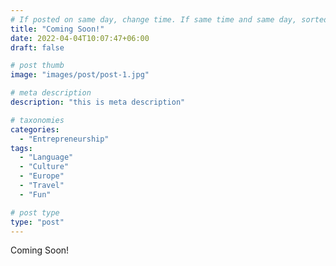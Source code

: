 ```yaml
---
# If posted on same day, change time. If same time and same day, sorted by title (alphabetically and numerically)
title: "Coming Soon!"
date: 2022-04-04T10:07:47+06:00
draft: false

# post thumb
image: "images/post/post-1.jpg"

# meta description
description: "this is meta description"

# taxonomies
categories: 
  - "Entrepreneurship"
tags:
  - "Language"
  - "Culture"
  - "Europe"
  - "Travel"
  - "Fun"

# post type
type: "post"
---
```


Coming Soon!